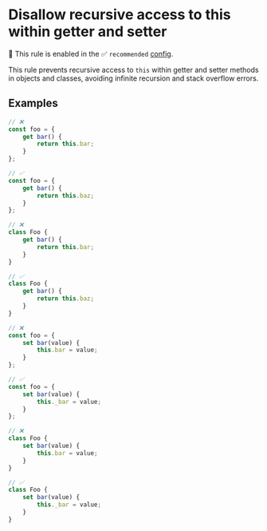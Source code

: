 # Disallow recursive access to this within getter and setter

💼 This rule is enabled in the ✅ `recommended` [config](https://github.com/sindresorhus/eslint-plugin-unicorn#preset-configs-eslintconfigjs).

<!-- end auto-generated rule header -->
<!-- Do not manually modify this header. Run: `npm run fix:eslint-docs` -->

This rule prevents recursive access to `this` within getter and setter methods in objects and classes, avoiding infinite recursion and stack overflow errors.

## Examples

```js
// ❌
const foo = {
	get bar() {
		return this.bar;
	}
};

// ✅
const foo = {
	get bar() {
		return this.baz;
	}
};
```

```js
// ❌
class Foo {
	get bar() {
		return this.bar;
	}
}

// ✅
class Foo {
	get bar() {
		return this.baz;
	}
}
```

```js
// ❌
const foo = {
	set bar(value) {
		this.bar = value;
	}
};

// ✅
const foo = {
	set bar(value) {
		this._bar = value;
	}
};
```

```js
// ❌
class Foo {
	set bar(value) {
		this.bar = value;
	}
}

// ✅
class Foo {
	set bar(value) {
		this._bar = value;
	}
}
```
